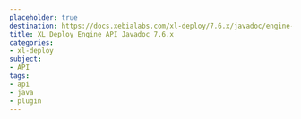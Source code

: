```yaml
---
placeholder: true
destination: https://docs.xebialabs.com/xl-deploy/7.6.x/javadoc/engine-api/index.html
title: XL Deploy Engine API Javadoc 7.6.x
categories:
- xl-deploy
subject:
- API
tags:
- api
- java
- plugin
---
```

